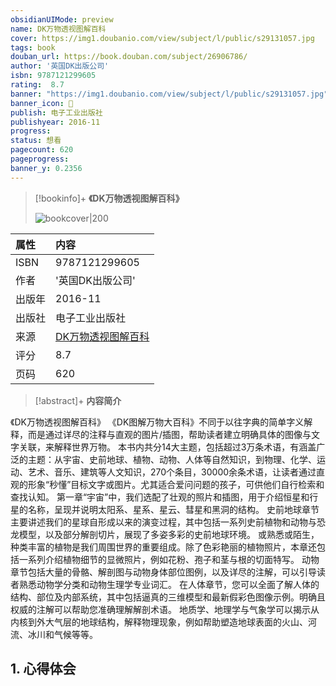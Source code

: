 ```yaml
---
obsidianUIMode: preview
name: DK万物透视图解百科
cover: https://img1.doubanio.com/view/subject/l/public/s29131057.jpg
tags: book
douban_url: https://book.douban.com/subject/26906786/
author: '英国DK出版公司'
isbn: 9787121299605
rating:  8.7 
banner: "https://img1.doubanio.com/view/subject/l/public/s29131057.jpg"
banner_icon: 📖
publish: 电子工业出版社
publishyear: 2016-11
progress:
status: 想看
pagecount: 620
pageprogress: 
banner_y: 0.2356
---
```

> [!bookinfo]+ **《DK万物透视图解百科》**
>
> ![bookcover|200](https://img1.doubanio.com/view/subject/l/public/s29131057.jpg)
>
| 属性   | 内容                                       |
|:------ |:------------------------------------------ |
| ISBN   | 9787121299605                             |
| 作者   | '英国DK出版公司'                           |
| 出版年 | 2016-11                      | 
| 出版社 | 电子工业出版社                          |
| 来源   | [DK万物透视图解百科](https://book.douban.com/subject/26906786/) |
| 评分   |  8.7                            |
| 页码   | 620                        |

> [!abstract]+ **内容简介**
> 
《DK万物透视图解百科》
《DK图解万物大百科》不同于以往字典的简单字义解释，而是通过详尽的注释与直观的图片/插图，帮助读者建立明确具体的图像与文字关联，来解释世界万物。
本书内共分14大主题，包括超过3万条术语，有涵盖广泛的主题：从宇宙、史前地球、植物、动物、人体等自然知识，到物理、化学、运动、艺术、音乐、建筑等人文知识，270个条目，30000余条术语，让读者通过直观的形象“秒懂”目标文字或图片。尤其适合爱问问题的孩子，可供他们自行检索和查找认知。
第一章“宇宙”中，我们选配了壮观的照片和插图，用于介绍恒星和行星的名称，呈现并说明太阳系、星系、星云、彗星和黑洞的结构。
史前地球章节主要讲述我们的星球自形成以来的演变过程，其中包括一系列史前植物和动物与恐龙模型，以及部分解剖切片，展现了多姿多彩的史前地球环境。
或熟悉或陌生，种类丰富的植物是我们周围世界的重要组成。除了色彩艳丽的植物照片，本章还包括一系列介绍植物细节的显微照片，例如花粉、孢子和茎与根的切面特写。
动物章节包括大量的骨骼、解剖图与动物身体部位图例，以及详尽的注解，可以引导读者熟悉动物学分类和动物生理学专业词汇。
在人体章节，您可以全面了解人体的结构、部位及内部系统，其中包括逼真的三维模型和最新假彩色图像示例。明确且权威的注解可以帮助您准确理解解剖术语。
地质学、地理学与气象学可以揭示从内核到外大气层的地球结构，解释物理现象，例如帮助塑造地球表面的火山、河流、冰川和气候等等。


## 1. 心得体会

